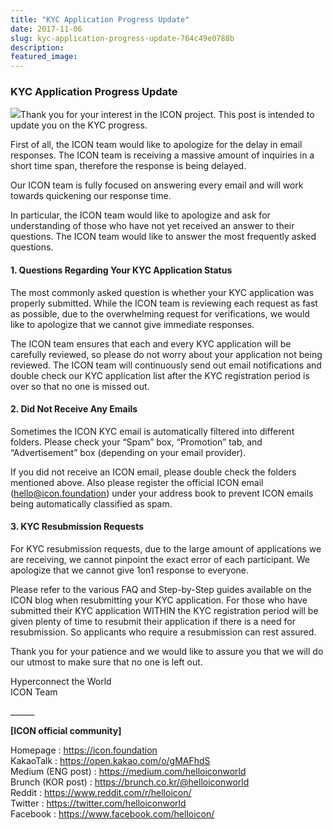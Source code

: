 ```yaml
---
title: "KYC Application Progress Update"
date: 2017-11-06
slug: kyc-application-progress-update-764c49e0788b
description:
featured_image:
---
```


### KYC Application Progress Update

![](https://cdn-images-1.medium.com/max/800/1*B2WG4o5FjFlU4uUFfzkglA.jpeg)Thank you for your interest in the ICON project. This post is intended to update you on the KYC progress.

First of all, the ICON team would like to apologize for the delay in email responses. The ICON team is receiving a massive amount of inquiries in a short time span, therefore the response is being delayed.

Our ICON team is fully focused on answering every email and will work towards quickening our response time.

In particular, the ICON team would like to apologize and ask for understanding of those who have not yet received an answer to their questions. The ICON team would like to answer the most frequently asked questions.

#### **1. Questions Regarding Your KYC Application Status**

The most commonly asked question is whether your KYC application was properly submitted. While the ICON team is reviewing each request as fast as possible, due to the overwhelming request for verifications, we would like to apologize that we cannot give immediate responses.

The ICON team ensures that each and every KYC application will be carefully reviewed, so please do not worry about your application not being reviewed. The ICON team will continuously send out email notifications and double check our KYC application list after the KYC registration period is over so that no one is missed out.

#### **2. Did Not Receive Any Emails**

Sometimes the ICON KYC email is automatically filtered into different folders. Please check your “Spam” box, “Promotion” tab, and “Advertisement” box (depending on your email provider).

If you did not receive an ICON email, please double check the folders mentioned above. Also please register the official ICON email (hello@icon.foundation) under your address book to prevent ICON emails being automatically classified as spam.

#### **3. KYC Resubmission Requests**

For KYC resubmission requests, due to the large amount of applications we are receiving, we cannot pinpoint the exact error of each participant. We apologize that we cannot give 1on1 response to everyone.

Please refer to the various FAQ and Step-by-Step guides available on the ICON blog when resubmitting your KYC application. For those who have submitted their KYC application WITHIN the KYC registration period will be given plenty of time to resubmit their application if there is a need for resubmission. So applicants who require a resubmission can rest assured.

Thank you for your patience and we would like to assure you that we will do our utmost to make sure that no one is left out.

Hyperconnect the World  
ICON Team

\_\_\_\_\_\_

**[ICON official community]**

Homepage : <https://icon.foundation>  
KakaoTalk : <https://open.kakao.com/o/gMAFhdS>  
Medium (ENG post) : <https://medium.com/helloiconworld>  
Brunch (KOR post) : <https://brunch.co.kr/@helloiconworld>  
Reddit : <https://www.reddit.com/r/helloicon/>  
Twitter : <https://twitter.com/helloiconworld>  
Facebook : <https://www.facebook.com/helloicon/>

